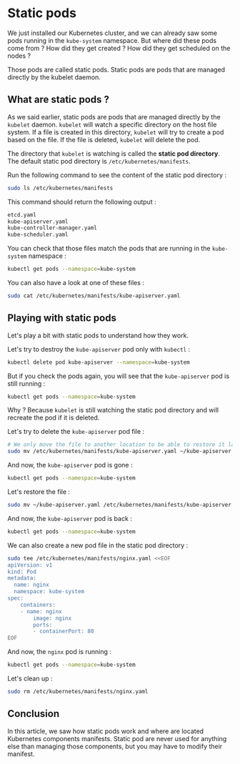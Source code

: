 # Static pods

We just installed our Kubernetes cluster, and we can already saw some pods running in the `kube-system` namespace. But where did these pods come from ? How did they get created ? How did they get scheduled on the nodes ?

Those pods are called static pods. Static pods are pods that are managed directly by the kubelet daemon.

## What are static pods ?

As we said earlier, static pods are pods that are managed directly by the `kubelet` daemon. `kubelet` will watch a specific directory on the host file system. If a file is created in this directory, `kubelet` will try to create a pod based on the file. If the file is deleted, `kubelet` will delete the pod.

The directory that `kubelet` is watching is called the **static pod directory**. The default static pod directory is `/etc/kubernetes/manifests`.

Run the following command to see the content of the static pod directory :

```bash
sudo ls /etc/kubernetes/manifests
```

This command should return the following output :

```bash
etcd.yaml
kube-apiserver.yaml
kube-controller-manager.yaml
kube-scheduler.yaml
```

You can check that those files match the pods that are running in the `kube-system` namespace :

```bash
kubectl get pods --namespace=kube-system
```

You can also have a look at one of these files :

```bash
sudo cat /etc/kubernetes/manifests/kube-apiserver.yaml
```

## Playing with static pods

Let's play a bit with static pods to understand how they work.

Let's try to destroy the `kube-apiserver` pod only with `kubectl` :

```bash
kubectl delete pod kube-apiserver --namespace=kube-system
```

But if you check the pods again, you will see that the `kube-apiserver` pod is still running :

```bash
kubectl get pods --namespace=kube-system
```

Why ? Because `kubelet` is still watching the static pod directory and will recreate the pod if it is deleted.

Let's try to delete the `kube-apiserver` pod file :

```bash
# We only move the file to another location to be able to restore it later, what's important is that the file is deleted from the static pod directory
sudo mv /etc/kubernetes/manifests/kube-apiserver.yaml ~/kube-apiserver.yaml
```

And now, the `kube-apiserver` pod is gone :

```bash
kubectl get pods --namespace=kube-system
```

Let's restore the file :

```bash
sudo mv ~/kube-apiserver.yaml /etc/kubernetes/manifests/kube-apiserver.yaml
```

And now, the `kube-apiserver` pod is back :

```bash
kubectl get pods --namespace=kube-system
```

We can also create a new pod file in the static pod directory :

```bash
sudo tee /etc/kubernetes/manifests/nginx.yaml <<EOF
apiVersion: v1
kind: Pod
metadata:
  name: nginx
  namespace: kube-system
spec:
    containers:
    - name: nginx
        image: nginx
        ports:
        - containerPort: 80
EOF
```

And now, the `nginx` pod is running :

```bash
kubectl get pods --namespace=kube-system
```

Let's clean up :

```bash
sudo rm /etc/kubernetes/manifests/nginx.yaml
```

## Conclusion

In this article, we saw how static pods work and where are located Kubernetes components manifests. Static pod are never used for anything else than managing those components, but you may have to modify their manifest.
